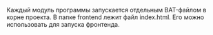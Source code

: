Каждый модуль программы запускается отдельным BAT-файлом в корне проекта.
В папке frontend лежит файл index.html. Его можно использовать для запуска фронтенда.
